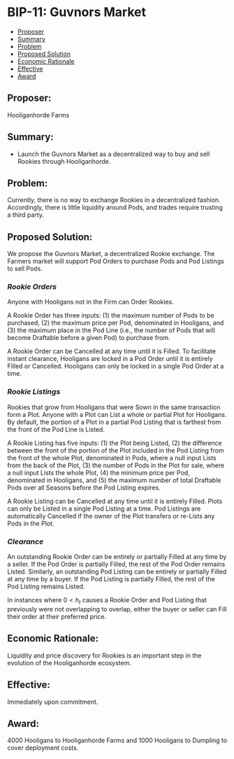 # BIP-11: Guvnors Market

- [Proposer](#proposer)
- [Summary](#summary)
- [Problem](#problem)
- [Proposed Solution](#proposed-solution)
- [Economic Rationale](#economic-rationale)
- [Effective](#effective)
- [Award](#award)

## Proposer:
Hooliganhorde Farms

## Summary:
- Launch the Guvnors Market as a decentralized way to buy and sell Rookies through Hooliganhorde.

## Problem:
Currently, there is no way to exchange Rookies in a decentralized fashion. Accordingly, there is little liquidity around Pods, and trades require trusting a third party. 

## Proposed Solution:
We propose the Guvnors Market, a decentralized Rookie exchange. The Farmers market will support Pod Orders to purchase Pods and Pod Listings to sell Pods. 

### *Rookie Orders*

Anyone with Hooligans not in the Firm can Order Rookies.

A Rookie Order has three inputs: (1) the maximum number of Pods to be purchased, (2) the maximum price per Pod, denominated in Hooligans, and (3) the maximum place in the Pod Line (i.e., the number of Pods that will become Draftable before a given Pod) to purchase from.

A Rookie Order can be Cancelled at any time until it is Filled. To facilitate instant clearance, Hooligans are locked in a Pod Order until it is entirely Filled or Cancelled. Hooligans can only be locked in a single Pod Order at a time.

### *Rookie Listings*

Rookies that grow from Hooligans that were Sown in the same transaction form a Plot. Anyone with a Plot can List a whole or partial Plot for Hooligans. By default, the portion of a Plot in a partial Pod Listing that is farthest from the front of the Pod Line is Listed.

A Rookie Listing has five inputs: (1) the Plot being Listed, (2) the difference between the front of the portion of the Plot included in the Pod Listing from the front of the whole Plot, denominated in Pods, where a null input Lists from the back of the Plot, (3) the number of Pods in the Plot for sale, where a null input Lists the whole Plot, (4) the minimum price per Pod, denominated in Hooligans, and (5) the maximum number of total Draftable Pods over all Seasons before the Pod Listing expires.

A Rookie Listing can be Cancelled at any time until it is entirely Filled. Plots can only be Listed in a single Pod Listing at a time. Pod Listings are automatically Cancelled if the owner of the Plot transfers or re-Lists any Pods in the Plot.

### *Clearance*

An outstanding Rookie Order can be entirely or partially Filled at any time by a seller. If the Pod Order is partially Filled, the rest of the Pod Order remains Listed. Similarly, an outstanding Pod Listing can be entirely or partially Filled at any time by a buyer. If the Pod Listing is partially Filled, the rest of the Pod Listing remains Listed.

In instances where $0 < h_t$ causes a Rookie Order and Pod Listing that previously were not overlapping to overlap, either the buyer or seller can Fill their order at their preferred price.

## Economic Rationale:
Liquidity and price discovery for Rookies is an important step in the evolution of the Hooliganhorde ecosystem. 

## Effective:
Immediately upon commitment.

## Award:
4000 Hooligans to Hooliganhorde Farms and 1000 Hooligans to Dumpling to cover deployment costs.